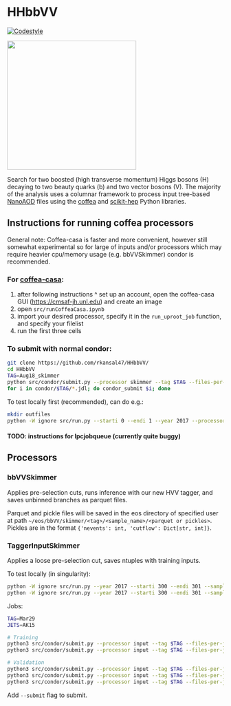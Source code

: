 # HHbbVV

[![Codestyle](https://img.shields.io/badge/code%20style-black-000000.svg)](https://github.com/psf/black)

<p align="left">
  <img width="300" src="https://raw.githubusercontent.com/rkansal47/HHbbVV/main/figure.png" />
</p>

Search for two boosted (high transverse momentum) Higgs bosons (H) decaying to two beauty quarks (b) and two vector bosons (V). The majority of the analysis uses a columnar framework to process input tree-based [NanoAOD](https://twiki.cern.ch/twiki/bin/view/CMSPublic/WorkBookNanoAOD) files using the [coffea](https://coffeateam.github.io/coffea/) and [scikit-hep](https://scikit-hep.org) Python libraries.

## Instructions for running coffea processors

General note: Coffea-casa is faster and more convenient, however still somewhat experimental so for large of inputs and/or processors which may require heavier cpu/memory usage (e.g. bbVVSkimmer) condor is recommended.

### For [coffea-casa](https://coffea-casa.readthedocs.io/en/latest/cc_user.html):
1. after following instructions ^ set up an account, open the coffea-casa GUI (https://cmsaf-jh.unl.edu) and create an image
2. open `src/runCoffeaCasa.ipynb`
3. import your desired processor, specify it in the `run_uproot_job` function, and specify your filelist
4. run the first three cells


### To submit with normal condor:

```bash
git clone https://github.com/rkansal47/HHbbVV/
cd HHbbVV
TAG=Aug18_skimmer
python src/condor/submit.py --processor skimmer --tag $TAG --files-per-job 20  # will need python3 (recommended to set up via miniconda)
for i in condor/$TAG/*.jdl; do condor_submit $i; done
```

To test locally first (recommended), can do e.g.:

```bash
mkdir outfiles
python -W ignore src/run.py --starti 0 --endi 1 --year 2017 --processor skimmer --executor iterative --samples HWW --subsamples GluGluToHHTobbVV_node_cHHH1_pn4q
```

#### TODO: instructions for lpcjobqueue (currently quite buggy)

## Processors

### bbVVSkimmer

Applies pre-selection cuts, runs inference with our new HVV tagger, and saves unbinned branches as parquet files.

Parquet and pickle files will be saved in the eos directory of specified user at path `~/eos/bbVV/skimmer/<tag>/<sample_name>/<parquet or pickles>`. Pickles are in the format `{'nevents': int, 'cutflow': Dict[str, int]}`.

### TaggerInputSkimmer

Applies a loose pre-selection cut, saves ntuples with training inputs.

To test locally (in singularity):
```bash
python -W ignore src/run.py --year 2017 --starti 300 --endi 301 --samples HWWPrivate --subsamples jhu_HHbbWW --processor input
python -W ignore src/run.py --year 2017 --starti 300 --endi 301 --samples QCD --subsamples QCD_Pt_1000to1400 --processor input --label AK15_QCD
```

Jobs:
```bash
TAG=Mar29
JETS=AK15

# Training
python3 src/condor/submit.py --processor input --tag $TAG --files-per-job 1 --samples QCD --label ${JETS}_QCD --njets 1 --maxchunks 1 --subsamples QCD_Pt_300to470 QCD_Pt_470to600 QCD_Pt_600to800 QCD_Pt_800to1000 QCD_Pt_1000to1400
python3 src/condor/submit.py --processor input --tag $TAG --files-per-job 20 --samples HWWPrivate --subsamples BulkGravitonToHHTo4W_JHUGen_MX-600to6000_MH-15to250_v2_ext1 BulkGravitonToHHTo4W_JHUGen_MX-600to6000_MH-15to250_v2 --label ${JETS}_H_VV --njets 2

# Validation
python3 src/condor/submit.py --processor input --tag $TAG --files-per-job 20 --samples HWWPrivate --subsamples jhu_HHbbWW GluGluToBulkGravitonToHHTo4W_JHUGen_M-2500_narrow jhu_HHbbZZ pythia_HHbbWW --label ${JETS}_H_VV --njets 2
python3 src/condor/submit.py --processor input --tag $TAG --files-per-job 2 --samples HWW --subsamples GluGluToHHTobbVV_node_cHHH1_pn4q --label ${JETS}_H_VV --njets 2
python3 src/condor/submit.py --processor input --tag $TAG --files-per-job 1 --samples HWWPrivate --subsamples GluGluToHHTo4V_node_cHHH1 --label ${JETS}_H_VV --njets 2
```


Add `--submit` flag to submit.
